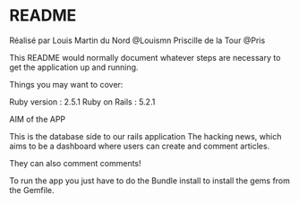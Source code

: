 # README
Réalisé par 
Louis Martin du Nord @Louismn
Priscille de la Tour @Pris


This README would normally document whatever steps are necessary to get the
application up and running.

Things you may want to cover:

   Ruby version : 2.5.1
   Ruby on Rails : 5.2.1

AIM of the APP

This is the database side to our rails application The hacking news, which aims to be a dashboard where users can create and comment articles. 

They can also comment comments!

To run the app you just have to do the Bundle install to install the gems from the Gemfile.



